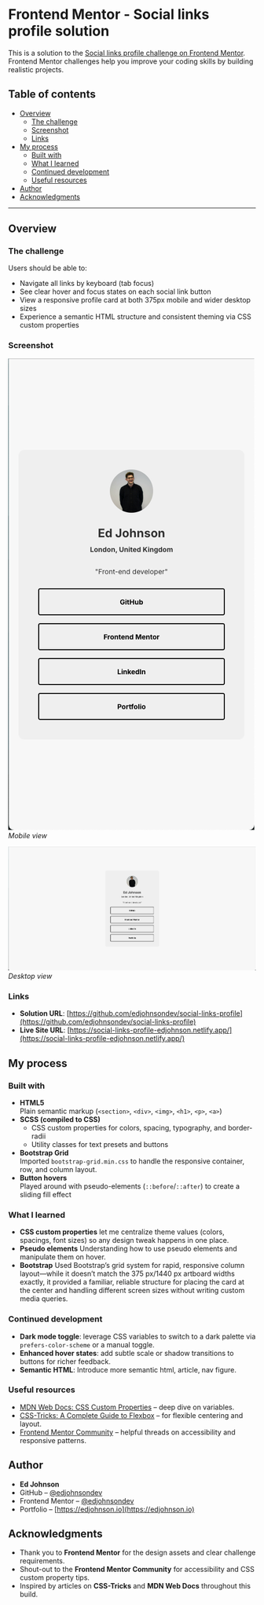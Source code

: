 # Frontend Mentor - Social links profile solution

This is a solution to the [Social links profile challenge on Frontend Mentor](https://www.frontendmentor.io/challenges/social-links-profile-UG32l9m6dQ). Frontend Mentor challenges help you improve your coding skills by building realistic projects.

## Table of contents

- [Overview](#overview)  
  - [The challenge](#the-challenge)  
  - [Screenshot](#screenshot)  
  - [Links](#links)  
- [My process](#my-process)  
  - [Built with](#built-with)  
  - [What I learned](#what-i-learned)  
  - [Continued development](#continued-development)  
  - [Useful resources](#useful-resources)  
- [Author](#author)  
- [Acknowledgments](#acknowledgments)  

---

## Overview

### The challenge

Users should be able to:

- Navigate all links by keyboard (tab focus)  
- See clear hover and focus states on each social link button  
- View a responsive profile card at both 375px mobile and wider desktop sizes  
- Experience a semantic HTML structure and consistent theming via CSS custom properties

### Screenshot

![Mobile Screenshot](./assets/images/mobile-screenshot.jpg)  
*Mobile view*

![Desktop Screenshot](./assets/images/desktop-screenshot.jpg)  
*Desktop view*

### Links

- **Solution URL**: [https://github.com/edjohnsondev/social-links-profile](https://github.com/edjohnsondev/social-links-profile)  
- **Live Site URL**: [https://social-links-profile-edjohnson.netlify.app/](https://social-links-profile-edjohnson.netlify.app/)  

## My process

### Built with

- **HTML5**  
  Plain semantic markup (`<section>`, `<div>`, `<img>`, `<h1>`, `<p>`, `<a>`)  
- **SCSS (compiled to CSS)**  
  - CSS custom properties for colors, spacing, typography, and border-radii  
  - Utility classes for text presets and buttons  
- **Bootstrap Grid**  
  Imported `bootstrap-grid.min.css` to handle the responsive container, row, and column layout.  
- **Button hovers**  
  Played around with pseudo-elements (`::before`/`::after`) to create a sliding fill effect  


### What I learned

- **CSS custom properties** let me centralize theme values (colors, spacings, font sizes) so any design tweak happens in one place. 
- **Pseudo elements** Understanding how to use pseudo elements and manipulate them on hover. 
- **Bootstrap** Used Bootstrap’s grid system for rapid, responsive column layout—while it doesn’t match the 375 px/1440 px artboard widths exactly, it provided a familiar, reliable structure for placing the card at the center and handling different screen sizes without writing custom media queries.

### Continued development

- **Dark mode toggle**: leverage CSS variables to switch to a dark palette via `prefers-color-scheme` or a manual toggle.  
- **Enhanced hover states**: add subtle scale or shadow transitions to buttons for richer feedback.
- **Semantic HTML**: Introduce more semantic html, article, nav figure.

### Useful resources

- [MDN Web Docs: CSS Custom Properties](https://developer.mozilla.org/en-US/docs/Web/CSS/--*) – deep dive on variables.  
- [CSS-Tricks: A Complete Guide to Flexbox](https://css-tricks.com/snippets/css/a-guide-to-flexbox/) – for flexible centering and layout.  
- [Frontend Mentor Community](https://www.frontendmentor.io/community) – helpful threads on accessibility and responsive patterns.

## Author

- **Ed Johnson**  
- GitHub – [@edjohnsondev](https://github.com/edjohnsondev)  
- Frontend Mentor – [@edjohnsondev](https://www.frontendmentor.io/profile/edjohnsondev)  
- Portfolio – [https://edjohnson.io](https://edjohnson.io)  

## Acknowledgments

- Thank you to **Frontend Mentor** for the design assets and clear challenge requirements.  
- Shout-out to the **Frontend Mentor Community** for accessibility and CSS custom property tips.  
- Inspired by articles on **CSS-Tricks** and **MDN Web Docs** throughout this build.  
